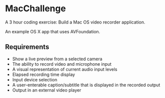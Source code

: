 # MacChallenge

A 3 hour coding exercise: Build a Mac OS video recorder application.

An example OS X app that uses AVFoundation.

## Requirements

- Show a live preview from a selected camera
- The ability to record video and microphone input
- A visual representation of current audio input levels
- Elapsed recording time display
- Input device selection
- A user-enterable caption/subtitle that is displayed in the recorded output
- Output in an external video player
